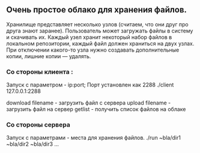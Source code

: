 ## Очень простое облако для хранения файлов.

Хранилище представляет несколько узлов (считаем, что они друг про друга знают заранее). Пользователь может загружать файлы в систему и скачивать их.
Каждый узел хранит некоторый набор файлов в локальном репозитории, каждый файл должен храниться на двух узлах.
При отключении какого-то узла нужно создавать дополнительные копии, лишние копии — удалять. 

### Со стороны клиента :
Запуск с параметром - ip:port; Порт установлен как 2288
./client 127.0.0.1:2288
 
download filename - загрузить файл с сервера 
upload filename - загрузить файл на сервер
getlist - получить список файлов на облаке

### Со стороны сервера 
Запуск с параметрами - места для хранения файлов.
./run ~bla/dir1 ~bla/dir2 ~bla/dir3 ...

